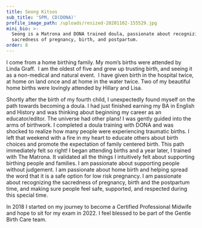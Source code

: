 ```yaml
---
title: Seong Kitsos
sub_title: 'SPM, CD(DONA)'
profile_image_path: /uploads/resized-20201102-155529.jpg
mini_bio: >-
  Seong is a Matrona and DONA trained doula, passionate about recognizing the
  sacredness of pregnancy, birth, and postpartum.
order: 8
---
```


I come from a home birthing family. My mom’s births were attended by Linda Graff.&nbsp; I am the oldest of five and grew up trusting birth, and seeing it as a non-medical and natural event.&nbsp; I have given birth in the hospital twice, at home on land once and at home in the water twice. Two of my beautiful home births were lovingly attended by Hillary and Lisa.

Shortly after the birth of my fourth child, I unexpectedly found myself on the path towards becoming a doula. I had just finished earning my BA in English and History and was thinking about beginning my career as an educator/editor. The universe had other plans\! I was gently guided into the arms of birthwork. I completed a doula training with DONA and was shocked to realize how many people were experiencing traumatic births. I left that weekend with a fire in my heart to educate others about birth choices and promote the expectation of family centered birth. This path immediately felt so right\! I began attending births and a year later, I trained with The Matrona. It validated all the things I intuitively felt about supporting birthing people and families. I am passionate about supporting people without judgement. I am passionate about home birth and helping spread the word that it is a safe option for low risk pregnancy. I am passionate about recognizing the sacredness of pregnancy, birth and the postpartum time, and making sure people feel safe, supported, and respected during this special time.&nbsp;

In 2018 I started on my journey to become a Certified Professional Midwife and hope to sit for my exam in 2022. I feel blessed to be part of the Gentle Birth Care team.
